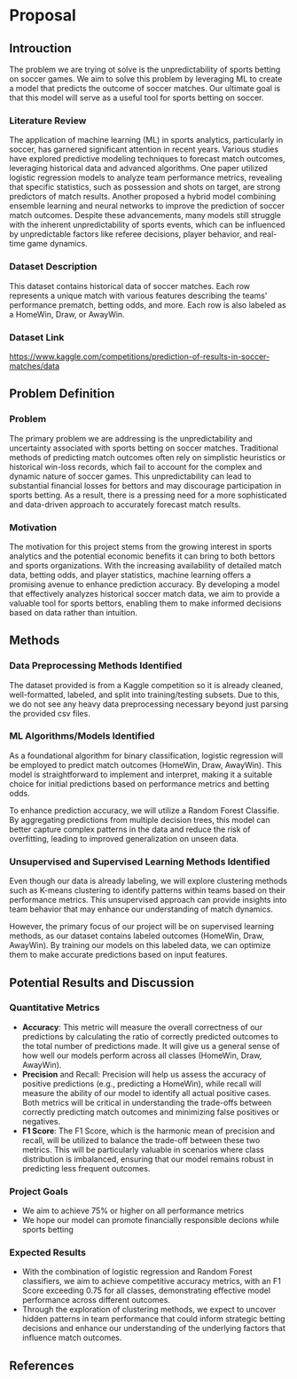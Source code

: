 # Proposal



## Introuction

The problem we are trying ot solve is the unpredictability of sports betting on soccer games. We aim to solve this problem by leveraging ML to create a model that predicts the outcome of soccer matches. Our ultimate goal is that this model will serve as a useful tool for sports betting on soccer.

### Literature Review
The application of machine learning (ML) in sports analytics, particularly in soccer, has garnered significant attention in recent years. Various studies have explored predictive modeling techniques to forecast match outcomes, leveraging historical data and advanced algorithms. One paper utilized logistic regression models to analyze team performance metrics, revealing that specific statistics, such as possession and shots on target, are strong predictors of match results. Another proposed a hybrid model combining ensemble learning and neural networks to improve the prediction of soccer match outcomes. Despite these advancements, many models still struggle with the inherent unpredictability of sports events, which can be influenced by unpredictable factors like referee decisions, player behavior, and real-time game dynamics.

### Dataset Description
This dataset contains historical data of soccer matches. Each row represents a unique match with various features describing the teams' performance prematch, betting odds, and more. Each row is also labeled as a HomeWin, Draw, or AwayWin.

### Dataset Link
https://www.kaggle.com/competitions/prediction-of-results-in-soccer-matches/data  



## Problem Definition

### Problem
The primary problem we are addressing is the unpredictability and uncertainty associated with sports betting on soccer matches. Traditional methods of predicting match outcomes often rely on simplistic heuristics or historical win-loss records, which fail to account for the complex and dynamic nature of soccer games. This unpredictability can lead to substantial financial losses for bettors and may discourage participation in sports betting. As a result, there is a pressing need for a more sophisticated and data-driven approach to accurately forecast match results.

### Motivation
The motivation for this project stems from the growing interest in sports analytics and the potential economic benefits it can bring to both bettors and sports organizations. With the increasing availability of detailed match data, betting odds, and player statistics, machine learning offers a promising avenue to enhance prediction accuracy. By developing a model that effectively analyzes historical soccer match data, we aim to provide a valuable tool for sports bettors, enabling them to make informed decisions based on data rather than intuition. 


## Methods

### Data Preprocessing Methods Identified
The dataset provided is from a Kaggle competition so it is already cleaned, well-formatted, labeled, and split into training/testing subsets. Due to this, we do not see any heavy data preprocessing necessary beyond just parsing the provided csv files.

### ML Algorithms/Models Identified
As a foundational algorithm for binary classification, logistic regression will be employed to predict match outcomes (HomeWin, Draw, AwayWin). This model is straightforward to implement and interpret, making it a suitable choice for initial predictions based on performance metrics and betting odds.

To enhance prediction accuracy, we will utilize a Random Forest Classifie. By aggregating predictions from multiple decision trees, this model can better capture complex patterns in the data and reduce the risk of overfitting, leading to improved generalization on unseen data.

### Unsupervised and Supervised Learning Methods Identified
Even though our data is already labeling, we will explore clustering methods such as K-means clustering to identify patterns within teams based on their performance metrics. This unsupervised approach can provide insights into team behavior that may enhance our understanding of match dynamics.

However, the primary focus of our project will be on supervised learning methods, as our dataset contains labeled outcomes (HomeWin, Draw, AwayWin). By training our models on this labeled data, we can optimize them to make accurate predictions based on input features.



## Potential Results and Discussion

### Quantitative Metrics
- **Accuracy**: This metric will measure the overall correctness of our predictions by calculating the ratio of correctly predicted outcomes to the total number of predictions made. It will give us a general sense of how well our models perform across all classes (HomeWin, Draw, AwayWin).
- **Precision** and Recall: Precision will help us assess the accuracy of positive predictions (e.g., predicting a HomeWin), while recall will measure the ability of our model to identify all actual positive cases. Both metrics will be critical in understanding the trade-offs between correctly predicting match outcomes and minimizing false positives or negatives.
- **F1 Score**: The F1 Score, which is the harmonic mean of precision and recall, will be utilized to balance the trade-off between these two metrics. This will be particularly valuable in scenarios where class distribution is imbalanced, ensuring that our model remains robust in predicting less frequent outcomes.

### Project Goals
- We aim to achieve 75% or higher on all performance metrics
- We hope our model can promote financially responsible decions while sports betting

### Expected Results
- With the combination of logistic regression and Random Forest classifiers, we aim to achieve competitive accuracy metrics, with an F1 Score exceeding 0.75 for all classes, demonstrating effective model performance across different outcomes.
- Through the exploration of clustering methods, we expect to uncover hidden patterns in team performance that could inform strategic betting decisions and enhance our understanding of the underlying factors that influence match outcomes.


## References
